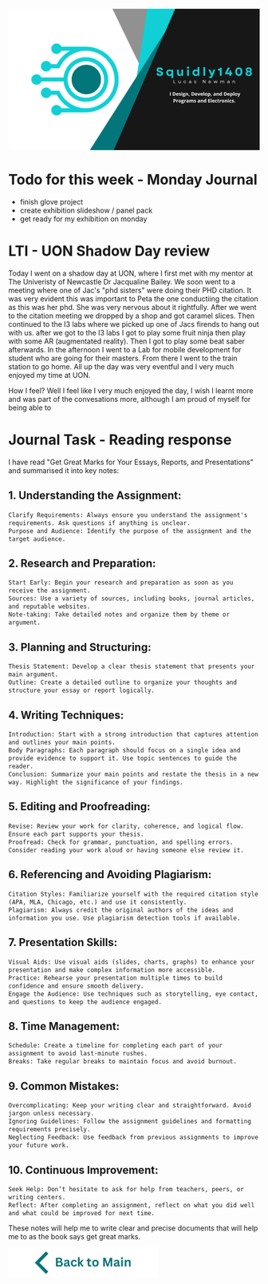 ![Header](https://raw.githubusercontent.com/Squidly1408/Journals-Term-1-2024/main/title.png
)
# Todo for this week - Monday Journal
- finish glove project
- create exhibition slideshow / panel pack
- get ready for my exhibition on monday

# LTI - UON Shadow Day review
Today I went on a shadow day at UON, where I first met with my mentor at The Univeristy of Newcastle Dr Jacqualine Bailey. We soon went to a meeting where one of Jac's "phd sisters" were doing their PHD citation. It was very evident this was important to Peta the one conductiing the citation as this was her phd. She was very nervous about it rightfully. After we went to the citation meeting we dropped by a shop and got caramel slices. Then continued to the I3 labs where we picked up one of Jacs firends to hang out with us. after we got to the I3 labs I got to play some fruit ninja then play with some AR (augmentated reality). Then I got to play some beat saber afterwards. In the afternoon I went to a Lab for mobile development for student who are going for their masters. From there I went to the train station to go home. All up the day was very eventful and I very much enjoyed my time at UON.

How I feel?
Well I feel like I very much enjoyed the day, I wish I learnt more and was part of the convesations more, although I am proud of myself for being able to  



# Journal Task - Reading response
I have read "Get Great Marks for Your Essays, Reports, and Presentations" and summarised it into key notes:

## 1. Understanding the Assignment:
    Clarify Requirements: Always ensure you understand the assignment's requirements. Ask questions if anything is unclear.
    Purpose and Audience: Identify the purpose of the assignment and the target audience.

## 2. Research and Preparation:
    Start Early: Begin your research and preparation as soon as you receive the assignment.
    Sources: Use a variety of sources, including books, journal articles, and reputable websites.
    Note-taking: Take detailed notes and organize them by theme or argument.

## 3. Planning and Structuring:
    Thesis Statement: Develop a clear thesis statement that presents your main argument.
    Outline: Create a detailed outline to organize your thoughts and structure your essay or report logically.

## 4. Writing Techniques:
    Introduction: Start with a strong introduction that captures attention and outlines your main points.
    Body Paragraphs: Each paragraph should focus on a single idea and provide evidence to support it. Use topic sentences to guide the reader.
    Conclusion: Summarize your main points and restate the thesis in a new way. Highlight the significance of your findings.

## 5. Editing and Proofreading:
    Revise: Review your work for clarity, coherence, and logical flow. Ensure each part supports your thesis.
    Proofread: Check for grammar, punctuation, and spelling errors. Consider reading your work aloud or having someone else review it.

## 6. Referencing and Avoiding Plagiarism:
    Citation Styles: Familiarize yourself with the required citation style (APA, MLA, Chicago, etc.) and use it consistently.
    Plagiarism: Always credit the original authors of the ideas and information you use. Use plagiarism detection tools if available.

## 7. Presentation Skills:
    Visual Aids: Use visual aids (slides, charts, graphs) to enhance your presentation and make complex information more accessible.
    Practice: Rehearse your presentation multiple times to build confidence and ensure smooth delivery.
    Engage the Audience: Use techniques such as storytelling, eye contact, and questions to keep the audience engaged.

## 8. Time Management:
    Schedule: Create a timeline for completing each part of your assignment to avoid last-minute rushes.
    Breaks: Take regular breaks to maintain focus and avoid burnout.

## 9. Common Mistakes:
    Overcomplicating: Keep your writing clear and straightforward. Avoid jargon unless necessary.
    Ignoring Guidelines: Follow the assignment guidelines and formatting requirements precisely.
    Neglecting Feedback: Use feedback from previous assignments to improve your future work.

## 10. Continuous Improvement:
    Seek Help: Don’t hesitate to ask for help from teachers, peers, or writing centers.
    Reflect: After completing an assignment, reflect on what you did well and what could be improved for next time.

These notes will help me to write clear and precise documents that will help me to as the book says get great marks.

[![back to main](https://raw.githubusercontent.com/Squidly1408/Journals-Term-2-2024/main/Back%20to%20Main.png)](https://github.com/Squidly1408/Journals-Term-2-2024/blob/main/Readme.md)
